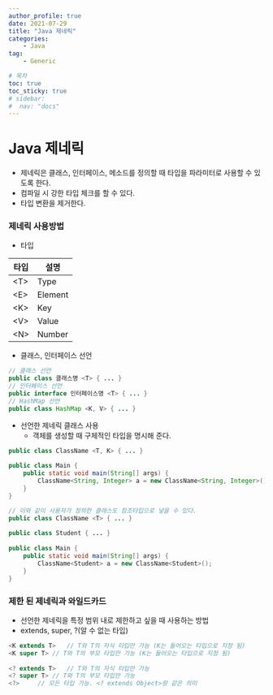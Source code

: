 ```yaml
---
author_profile: true
date: 2021-07-29
title: "Java 제네릭"
categories: 
    - Java
tag: 
    - Generic

# 목차
toc: true  
toc_sticky: true 
# sidebar:
#  nav: "docs"
---
```


# Java 제네릭

- 제네릭은 클래스, 인터페이스, 메소드를 정의할 때 타입을 파라미터로 사용할 수 있도록 한다.
- 컴파일 시 강한 타입 체크를 할 수 있다.
- 타입 변환을 제거한다.


### 제네릭 사용방법

- 타입

|타입|설명|
|-|-|
|\<T\>|Type|
|\<E\>|Element|
|\<K\>|Key|
|\<V\>|Value|
|\<N\>|Number|

- 클래스, 인터페이스 선언

```java
// 클래스 선언
public class 클래스명 <T> { ... }
// 인터페이스 선언
public interface 인터페이스명 <T> { ... }
// HashMap 선언
public class HashMap <K, V> { ... }
```

- 선언한 제네릭 클래스 사용
    - 객체를 생성할 때 구체적인 타입을 명시해 준다.

```java
public class ClassName <T, K> { ... }
 
public class Main {
    public static void main(String[] args) {
    	ClassName<String, Integer> a = new ClassName<String, Integer>();
    }
}
```

```java
// 이와 같이 사용자가 정의한 클래스도 참조타입으로 넣을 수 있다.
public class ClassName <T> { ... }
 
public class Student { ... }
 
public class Main {
	public static void main(String[] args) {
		ClassName<Student> a = new ClassName<Student>();
	}
}
```

### 제한 된 제네릭과 와일드카드

- 선언한 제네릭을 특정 범위 내로 제한하고 싶을 때 사용하는 방법
- extends, super, ?(알 수 없는 타입)

```java
<K extends T>	// T와 T의 자식 타입만 가능 (K는 들어오는 타입으로 지정 됨)
<K super T>	// T와 T의 부모 타입만 가능 (K는 들어오는 타입으로 지정 됨)
 
<? extends T>	// T와 T의 자식 타입만 가능
<? super T>	// T와 T의 부모 타입만 가능
<?>		// 모든 타입 가능. <? extends Object>랑 같은 의미
```